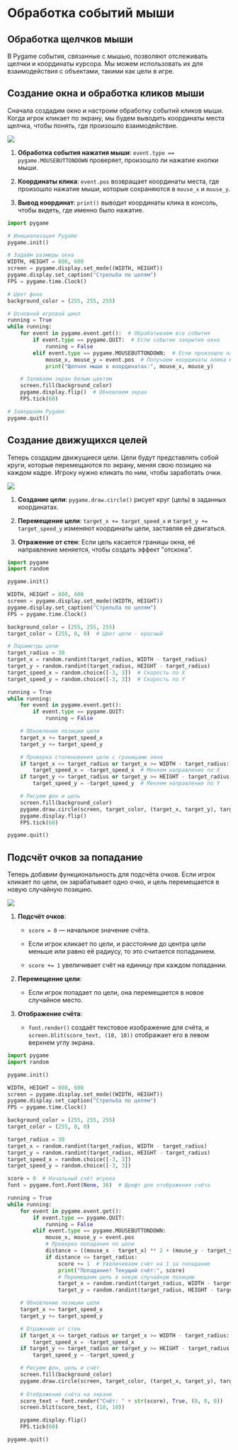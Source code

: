 # Обработка событий мыши

## Обработка щелчков мыши

В Pygame события, связанные с мышью, позволяют отслеживать щелчки и координаты курсора. Мы можем использовать их для взаимодействия с объектами, такими как цели в игре.

## Создание окна и обработка кликов мыши

Сначала создадим окно и настроим обработку событий кликов мыши. Когда игрок кликает по экрану, мы будем выводить координаты места щелчка, чтобы понять, где произошло взаимодействие.

<div>
    <img src="images/py-4-1.png">
</div>

1. **Обработка события нажатия мыши**: `event.type == pygame.MOUSEBUTTONDOWN` проверяет, произошло ли нажатие кнопки мыши.

2. **Координаты клика**: `event.pos` возвращает координаты места, где произошло нажатие мыши, которые сохраняются в `mouse_x` и `mouse_y`.

3. **Вывод координат**: `print()` выводит координаты клика в консоль, чтобы видеть, где именно было нажатие.

```python
import pygame

# Инициализация Pygame
pygame.init()

# Задаём размеры окна
WIDTH, HEIGHT = 800, 600
screen = pygame.display.set_mode((WIDTH, HEIGHT))
pygame.display.set_caption("Стрельба по целям")
FPS = pygame.time.Clock()

# Цвет фона
background_color = (255, 255, 255)

# Основной игровой цикл
running = True
while running:
    for event in pygame.event.get():  # Обрабатываем все события
        if event.type == pygame.QUIT:  # Если событие закрытия окна
            running = False
        elif event.type == pygame.MOUSEBUTTONDOWN:  # Если произошло нажатие кнопки мыши
            mouse_x, mouse_y = event.pos  # Получаем координаты клика мыши
            print("Щелчок мыши в координатах:", mouse_x, mouse_y)

    # Заливаем экран белым цветом
    screen.fill(background_color)
    pygame.display.flip()  # Обновляем экран
    FPS.tick(60)

# Завершаем Pygame
pygame.quit()
```

## Создание движущихся целей

Теперь создадим движущиеся цели. Цели будут представлять собой круги, которые перемещаются по экрану, меняя свою позицию на каждом кадре. Игроку нужно кликать по ним, чтобы заработать очки.

<div>
    <img src="images/py-4-2.png">
</div>

1. **Создание цели**: `pygame.draw.circle()` рисует круг (цель) в заданных координатах.

2. **Перемещение цели**: `target_x += target_speed_x` и `target_y += target_speed_y` изменяют координаты цели, заставляя её двигаться.

3. **Отражение от стен**: Если цель касается границы окна, её направление меняется, чтобы создать эффект "отскока".

```python
import pygame
import random

pygame.init()

WIDTH, HEIGHT = 800, 600
screen = pygame.display.set_mode((WIDTH, HEIGHT))
pygame.display.set_caption("Стрельба по целям")
FPS = pygame.time.Clock()

background_color = (255, 255, 255)
target_color = (255, 0, 0)  # Цвет цели - красный

# Параметры цели
target_radius = 30
target_x = random.randint(target_radius, WIDTH - target_radius)
target_y = random.randint(target_radius, HEIGHT - target_radius)
target_speed_x = random.choice([-3, 3])  # Скорость по X
target_speed_y = random.choice([-3, 3])  # Скорость по Y

running = True
while running:
    for event in pygame.event.get():
        if event.type == pygame.QUIT:
            running = False

    # Обновление позиции цели
    target_x += target_speed_x
    target_y += target_speed_y

    # Проверка столкновения цели с границами окна
    if target_x <= target_radius or target_x >= WIDTH - target_radius:
        target_speed_x = -target_speed_x  # Меняем направление по X
    if target_y <= target_radius or target_y >= HEIGHT - target_radius:
        target_speed_y = -target_speed_y  # Меняем направление по Y

    # Рисуем фон и цель
    screen.fill(background_color)
    pygame.draw.circle(screen, target_color, (target_x, target_y), target_radius)
    pygame.display.flip()
    FPS.tick(60)

pygame.quit()
```

## Подсчёт очков за попадание

Теперь добавим функциональность для подсчёта очков. Если игрок кликает по цели, он зарабатывает одно очко, и цель перемещается в новую случайную позицию.

<div>
    <img src="images/py-4-3.png">
</div>

1. **Подсчёт очков**:

    - `score = 0` — начальное значение счёта.

    - Если игрок кликает по цели, и расстояние до центра цели меньше или равно её радиусу, то это считается попаданием.

    - `score += 1` увеличивает счёт на единицу при каждом попадании.

2. **Перемещение цели**:

    - Если игрок попадает по цели, она перемещается в новое случайное место.

3. **Отображение счёта**:

    - `font.render()` создаёт текстовое изображение для счёта, и `screen.blit(score_text, (10, 10))` отображает его в левом верхнем углу экрана.

```python
import pygame
import random

pygame.init()

WIDTH, HEIGHT = 800, 600
screen = pygame.display.set_mode((WIDTH, HEIGHT))
pygame.display.set_caption("Стрельба по целям")
FPS = pygame.time.Clock()

background_color = (255, 255, 255)
target_color = (255, 0, 0)

target_radius = 30
target_x = random.randint(target_radius, WIDTH - target_radius)
target_y = random.randint(target_radius, HEIGHT - target_radius)
target_speed_x = random.choice([-3, 3])
target_speed_y = random.choice([-3, 3])

score = 0  # Начальный счёт игрока
font = pygame.font.Font(None, 36)  # Шрифт для отображения счёта

running = True
while running:
    for event in pygame.event.get():
        if event.type == pygame.QUIT:
            running = False
        elif event.type == pygame.MOUSEBUTTONDOWN:
            mouse_x, mouse_y = event.pos
            # Проверка попадания по цели
            distance = ((mouse_x - target_x) ** 2 + (mouse_y - target_y) ** 2) ** 0.5
            if distance <= target_radius:
                score += 1  # Увеличиваем счёт на 1 за попадание
                print("Попадание! Текущий счёт:", score)
                # Перемещаем цель в новую случайную позицию
                target_x = random.randint(target_radius, WIDTH - target_radius)
                target_y = random.randint(target_radius, HEIGHT - target_radius)

    # Обновление позиции цели
    target_x += target_speed_x
    target_y += target_speed_y

    # Отражение от стен
    if target_x <= target_radius or target_x >= WIDTH - target_radius:
        target_speed_x = -target_speed_x
    if target_y <= target_radius or target_y >= HEIGHT - target_radius:
        target_speed_y = -target_speed_y

    # Рисуем фон, цель и счёт
    screen.fill(background_color)
    pygame.draw.circle(screen, target_color, (target_x, target_y), target_radius)
    
    # Отображение счёта на экране
    score_text = font.render("Счёт: " + str(score), True, (0, 0, 0))
    screen.blit(score_text, (10, 10))

    pygame.display.flip()
    FPS.tick(60)

pygame.quit()
```
